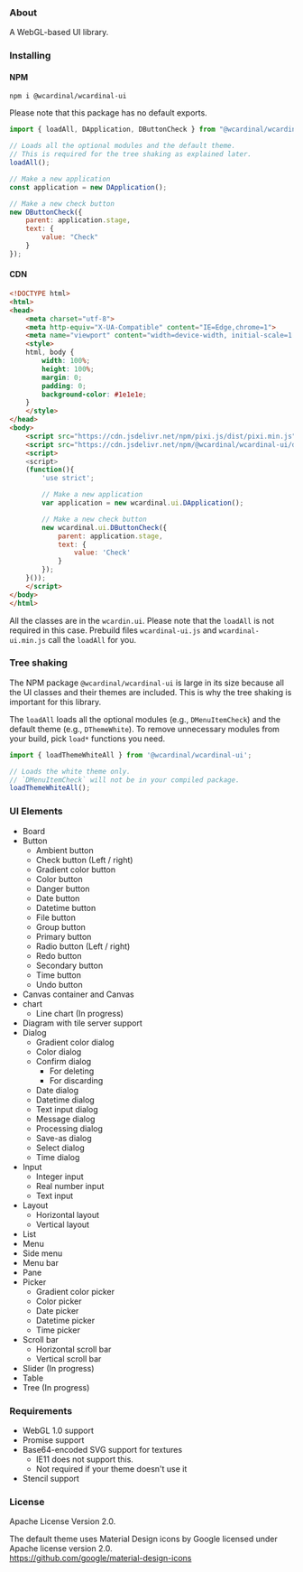 ### About

A WebGL-based UI library.

### Installing

#### NPM

```
npm i @wcardinal/wcardinal-ui
```

Please note that this package has no default exports.

```javascript
import { loadAll, DApplication, DButtonCheck } from "@wcardinal/wcardinal-ui";

// Loads all the optional modules and the default theme.
// This is required for the tree shaking as explained later.
loadAll();

// Make a new application
const application = new DApplication();

// Make a new check button
new DButtonCheck({
	parent: application.stage,
	text: {
		value: "Check"
	}
});
```

#### CDN

```html
<!DOCTYPE html>
<html>
<head>
	<meta charset="utf-8">
	<meta http-equiv="X-UA-Compatible" content="IE=Edge,chrome=1">
	<meta name="viewport" content="width=device-width, initial-scale=1.0">
	<style>
	html, body {
		width: 100%;
		height: 100%;
		margin: 0;
		padding: 0;
		background-color: #1e1e1e;
	}
	</style>
</head>
<body>
	<script src="https://cdn.jsdelivr.net/npm/pixi.js/dist/pixi.min.js"></script>
	<script src="https://cdn.jsdelivr.net/npm/@wcardinal/wcardinal-ui/dist/wcardinal-ui.min.js"></script>
	<script>
	<script>
	(function(){
		'use strict';

		// Make a new application
		var application = new wcardinal.ui.DApplication();

		// Make a new check button
		new wcardinal.ui.DButtonCheck({
			parent: application.stage,
			text: {
				value: 'Check'
			}
		});
	}());
	</script>
</body>
</html>
```

All the classes are in the `wcardin.ui`.
Please note that the `loadAll` is not required in this case.
Prebuild files `wcardinal-ui.js` and `wcardinal-ui.min.js` call the `loadAll` for you.

### Tree shaking

The NPM package `@wcardinal/wcardinal-ui` is large in its size
because all the UI classes and their themes are included.
This is why the tree shaking is important for this library.

The `loadAll` loads all the optional modules (e.g., `DMenuItemCheck`) and the default theme (e.g., `DThemeWhite`).
To remove unnecessary modules from your build, pick `load*` functions you need.

```javascript
import { loadThemeWhiteAll } from '@wcardinal/wcardinal-ui';

// Loads the white theme only.
// `DMenuItemCheck` will not be in your compiled package.
loadThemeWhiteAll();
```

### UI Elements

* Board
* Button
	* Ambient button
	* Check button (Left / right)
	* Gradient color button
	* Color button
	* Danger button
	* Date button
	* Datetime button
	* File button
	* Group button
	* Primary button
	* Radio button (Left / right)
	* Redo button
	* Secondary button
	* Time button
	* Undo button
* Canvas container and Canvas
* chart
	* Line chart (In progress)
* Diagram with tile server support
* Dialog
	* Gradient color dialog
	* Color dialog
	* Confirm dialog
		* For deleting
		* For discarding
	* Date dialog
	* Datetime dialog
	* Text input dialog
	* Message dialog
	* Processing dialog
	* Save-as dialog
	* Select dialog
	* Time dialog
* Input
	* Integer input
	* Real number input
	* Text input
* Layout
	* Horizontal layout
	* Vertical layout
* List
* Menu
* Side menu
* Menu bar
* Pane
* Picker
	* Gradient color picker
	* Color picker
	* Date picker
	* Datetime picker
	* Time picker
* Scroll bar
	* Horizontal scroll bar
	* Vertical scroll bar
* Slider (In progress)
* Table
* Tree (In progress)

### Requirements

* WebGL 1.0 support
* Promise support
* Base64-encoded SVG support for textures
	* IE11 does not support this.
	* Not required if your theme doesn't use it
* Stencil support

### License

Apache License Version 2.0.

The default theme uses Material Design icons by Google
licensed under Apache license version 2.0.\
https://github.com/google/material-design-icons

